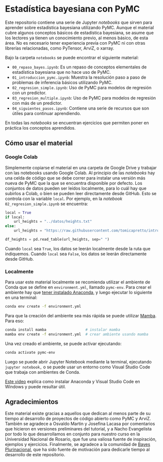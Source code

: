 # Estadística bayesiana con PyMC

Este repositorio contiene una serie de Jupyter _notebooks_ que sirven para aprender sobre estadística bayesiana utilizando PyMC. Aunque el material cubre algunos conceptos básicos de estadística bayesiana, se asume que los lectores ya tienen un conocimiento previo, al menos básico, de esta área. No es necesario tener experiencia previa con PyMC ni con otras librerías relacionadas, como PyTensor, ArviZ, o xarray.

Bajo la carpeta `notebooks` se puede encontrar el siguiente material:

* `00_repaso_bayes.ipynb`: Es un repaso de conceptos elementales de estadística bayesiana que no hace uso de PyMC.
* `01_introduccion_pymc.ipynb`: Muestra la resolución paso a paso de problemas de inferencia básicos utilizando PyMC.
* `02_regresion_simple.ipynb`: Uso de PyMC para modelos de regresión con un predictor.
* `03_regresion_multiple.ipynb`: Uso de PyMC para modelos de regresión con más de un predictor.
* `04_siguientes_pasos.ipynb`: Contiene una serie de recursos que son útiles para continuar aprendiendo.

En todas las _notebooks_ se encuentran ejercicios que permiten poner en práctica los conceptos aprendidos.  

## Cómo usar el material

### Google Colab

Simplemente copiarse el material en una carpeta de Google Drive y trabajar con las notebooks usando Google Colab. Al principio de las _notebooks_ hay una celda de código que se debe correr para instalar una versión más nueva de PyMC que la que se encuentra disponible por defecto. Los conjuntos de datos pueden ser leídos localmente, para lo cuál hay que subirlos a Colab, o bien se pueden leer directamente desde GitHub. Esto se controla con la variable `local`. Por ejemplo, en la _notebook_ `02_regresion_simple.ipynb` se encuentra:

```python
local = True
if local:
    url_heights = "../datos/heights.txt"
else:
    url_heights = "https://raw.githubusercontent.com/tomicapretto/introduccion_pymc/main/datos/heights.txt"

df_heights = pd.read_table(url_heights, sep=" ")
```

Cuando `local` sea `True`, los datos se leerán localmente desde la ruta que indiquemos. Cuando `local` sea `False`, los datos se leerán directamente desde GitHub.

### Localmente

Para usar este material localmente se recomienda utilizar el ambiente de Conda que se define en `environment.yml`, llamado `pymc-env`. Para crear el ambiente hay que [tener instalado Anaconda](https://docs.anaconda.com/anaconda/install/), y luego ejecutar lo siguiente en una terminal:

```bash
conda env create -f environment.yml
```

Para que la creación del ambiente sea más rápida se puede utilizar [Mamba](https://mamba.readthedocs.io/en/latest/index.html). Para eso:

```bash
conda install mamba                  # instalar mamba 
mamba env create -f environment.yml  # crear ambiente usando mamba
```

Una vez creado el ambiente, se puede activar ejecutando:

```bash
conda activate pymc-env
```

Luego se puede abrir Jupyter Notebook mediante la terminal, ejecutando `jupyter notebook,` o se puede usar un entorno como Visual Studio Code que trabaja con ambientes de Conda.

[Este video](https://www.youtube.com/watch?v=85lD7o0BGVs) explica como instalar Anaconda y Visual Studio Code en Windows y puede resultar útil.

## Agradecimientos

Este material existe gracias a aquellos que dedican al menos parte de su tiempo al desarrollo de proyectos de código abierto como PyMC y ArviZ. También se agradece a Osvaldo Martin y Josefina Lacasa por comentarios que hicieron en versiones preliminares del tutorial, y a Nacho Evangelista por todo lo que desarrollamos en conjunto para nuestro curso en la Universidad Nacional de Rosario, que fue una valiosa fuente de inspiración, ejemplos y ejercicios. Finalmente, se agradece a la comunidad de [Bayes Plurinacional](https://bayesplurinacional.org/), que ha sido fuente de motivación para dedicarle tiempo al desarrollo de este repositorio.
